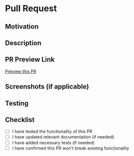 # Pull Request

## Motivation
<!-- Please explain why this PR is needed -->

## Description
<!-- Please describe what changes this PR makes -->

## PR Preview Link
<!-- This will be automatically updated by GitHub Actions -->

[Preview this PR](https://pr.new/github.com/neilkuan/chill-time/pull/{PR_NUMBER})

## Screenshots (if applicable)
<!-- If there are UI changes, please provide screenshots -->

## Testing
<!-- Please describe how to test this PR -->

## Checklist
<!-- Please add [x] to completed items -->

- [ ] I have tested the functionality of this PR
- [ ] I have updated relevant documentation (if needed)
- [ ] I have added necessary tests (if needed)
- [ ] I have confirmed this PR won't break existing functionality
